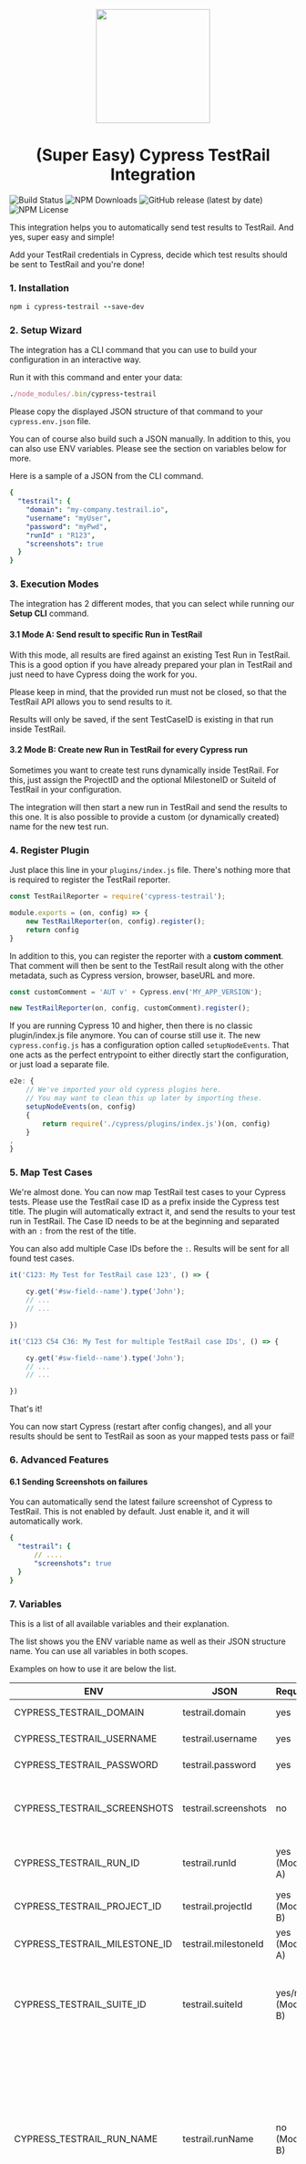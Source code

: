 <p align="center">
   <img width="200px" src="/assets/cypress.jpg">
</p>
<h1 align="center">(Super Easy) Cypress TestRail Integration</h1>


![Build Status](https://github.com/boxblinkracer/cypress-testrail/actions/workflows/ci_pipe.yml/badge.svg) ![NPM Downloads](https://badgen.net/npm/dt/cypress-testrail) ![GitHub release (latest by date)](https://img.shields.io/github/v/release/boxblinkracer/cypress-testrail) ![NPM License](https://img.shields.io/npm/l/cypress-testrail)

This integration helps you to automatically send test results to TestRail. And yes, super easy and simple!

Add your TestRail credentials in Cypress, decide which test results should be sent to TestRail and you're done!



### 1. Installation

```ruby 
npm i cypress-testrail --save-dev
```



### 2. Setup Wizard

The integration has a CLI command that you can use to build your configuration in an interactive way.

Run it with this command and enter your data:

```ruby 
./node_modules/.bin/cypress-testrail 
```

Please copy the displayed JSON structure of that command to your `cypress.env.json` file. 

You can of course also build such a JSON manually. In addition to this, you can also use ENV variables. Please see the section on variables below for more.

Here is a sample of a JSON from the CLI command.

```yaml 
{
  "testrail": {
    "domain": "my-company.testrail.io",
    "username": "myUser",
    "password": "myPwd",
    "runId" : "R123",
    "screenshots": true
  }
}
```



### 3. Execution Modes

The integration has 2 different modes, that you can select while running our **Setup CLI** command.



#### 3.1 Mode A: Send result to specific Run in TestRail

With this mode, all results are fired against an existing Test Run in TestRail.
This is a good option if you have already prepared your plan in TestRail and just need to have Cypress doing the work for you.

Please keep in mind, that the provided run must not be closed, so that the TestRail API allows you to send results to it.

Results will only be saved, if the sent TestCaseID is  existing in that run inside TestRail.



#### 3.2 Mode B: Create new Run in TestRail for every Cypress run

Sometimes you want to create test runs dynamically inside TestRail.
For this, just assign the ProjectID and the optional MilestoneID or SuiteId of TestRail in your configuration.

The integration will then start a new run in TestRail and send the results to this one.
It is also possible to provide a custom (or dynamically created) name for the new test run.



### 4. Register Plugin

Just place this line in your `plugins/index.js` file.
There's nothing more that is required to register the TestRail reporter.

```javascript 
const TestRailReporter = require('cypress-testrail');

module.exports = (on, config) => {
    new TestRailReporter(on, config).register();
    return config
}
```

In addition to this, you can register the reporter with a **custom comment**.
That comment will then be sent to the TestRail result along with the other metadata,
such as Cypress version, browser, baseURL and more.

```javascript 
const customComment = 'AUT v' + Cypress.env('MY_APP_VERSION');

new TestRailReporter(on, config, customComment).register();
```

If you are running Cypress 10 and higher, then there is no classic plugin/index.js file anymore.
You can of course still use it. The new `cypress.config.js` has a configuration option called `setupNodeEvents`.
That one acts as the perfect entrypoint to either directly start the configuration, or just load a separate file.

```javascript
e2e: {
    // We've imported your old cypress plugins here.
    // You may want to clean this up later by importing these.
    setupNodeEvents(on, config)
    {
        return require('./cypress/plugins/index.js')(on, config)
    }
,
}
```



### 5. Map Test Cases

We're almost done.
You can now map TestRail test cases to your Cypress tests.
Please use the TestRail case ID as a prefix inside the Cypress test title.
The plugin will automatically extract it, and send the results to your test run in TestRail.
The Case ID needs to be at the beginning and separated with an `:` from the rest of the title.

You can also add multiple Case IDs before the `:`. Results will be sent for all found test cases.

```javascript 
it('C123: My Test for TestRail case 123', () => {

    cy.get('#sw-field--name').type('John');
    // ...
    // ...

})

it('C123 C54 C36: My Test for multiple TestRail case IDs', () => {

    cy.get('#sw-field--name').type('John');
    // ...
    // ...

})
```



That's it!

You can now start Cypress (restart after config changes), and all your results should be sent to TestRail as soon as your mapped tests pass or fail!



### 6. Advanced Features

#### 6.1 Sending Screenshots on failures

You can automatically send the latest failure screenshot of Cypress to TestRail.
This is not enabled by default. Just enable it, and it will automatically work.

```yaml 
{
  "testrail": {
      // ....
      "screenshots": true
  }
}
```



### 7. Variables

This is a list of all available variables and their explanation.

The list shows you the ENV variable name as well as their JSON structure name.
You can use all variables in both scopes. 

Examples on how to use it are below the list.

|  ENV                           | JSON | Required                   | Description             |
|--------------------------------| ---------------------- |----------------------------|-------------------------|
|  CYPRESS_TESTRAIL_DOMAIN       | testrail.domain                | yes | TestRail domain                                                   |
|  CYPRESS_TESTRAIL_USERNAME     | testrail.username  | yes | TestRail username                                                 |
|  CYPRESS_TESTRAIL_PASSWORD     | testrail.password    | yes | TestRail password                                                 |
|  CYPRESS_TESTRAIL_SCREENSHOTS  | testrail.screenshots | no | Send screenshots for failed tests. <br />Values: true\            |
|  CYPRESS_TESTRAIL_RUN_ID       | testrail.runId | yes (Mode A) | TestRail RunID to fire against, e.g. R123                         |
|  CYPRESS_TESTRAIL_PROJECT_ID   | testrail.projectId | yes (Mode B) | TestRail ProjectID, e.g. P45                                      |
|  CYPRESS_TESTRAIL_MILESTONE_ID | testrail.milestoneId | yes (Mode A) | TestRail MilestoneID, e.g. M4                                     |
|  CYPRESS_TESTRAIL_SUITE_ID     | testrail.suiteId | yes/no (Mode B) | TestRail SuiteID, e.g. S8.<br />Some projects might require this! |
|  CYPRESS_TESTRAIL_RUN_NAME     | testrail.runName | no (Mode B) | Template for the names of created runs. You can provide a fixed text but also use dynamic variables.<br /><br />Variables: (\_\_datetime\_\_) => generates e.g. "01/04/2022 12:45:00" |
|  CYPRESS_TESTRAIL_RUN_CLOSE    | testrail.closeRun | no (Mode B) | Automatically close test runs.<br />Values: true \| false<br />Default: false |



#### Use on CLI

To provide variables on CLI just expose them before executing your actual command.

```bash 
CYPRESS_TESTRAIL_PROJECT_ID=2 CYPRESS_TESTRAIL_MILESTONE_ID=15 ./node_modules/.bin/cypress run 
```



#### Use in cypress.env.json

You can also provide the variables in a JSON structure like this inside your **cypress.env.json** file.

```
{
    "testrail": {
        "domain": "",
        "username": "",
        "password": "",
        "screenshots": false,
        "projectId": "",
        "milestoneId": "",
        "suiteId": "",
        "runName": "",
        "closeRun": false
    }
}
```



### Copying / License

This repository is distributed under the MIT License (MIT).